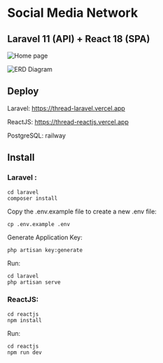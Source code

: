 # Social Media Network

## Laravel 11 (API) + React 18 (SPA)

![Home page](./images/home-page.jpg)

![ERD Diagram](./images/thread.png)

## Deploy

Laravel: https://thread-laravel.vercel.app

ReactJS: https://thread-reactjs.vercel.app

PostgreSQL: railway

## Install
### Laravel : 
```
cd laravel
composer install
```

Copy the .env.example file to create a new .env file:

`cp .env.example .env`

Generate Application Key:

`php artisan key:generate`

Run: 
```
cd laravel
php artisan serve
```

### ReactJS:

```
cd reactjs
npm install
```

Run: 
```
cd reactjs
npm run dev
```